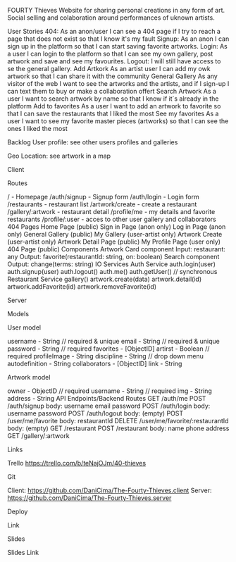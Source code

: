 FOURTY Thieves
Website for sharing personal creations in any form of art. Social selling and colaboration around performances of uknown artists.

User Stories
404: As an anon/user I can see a 404 page if I try to reach a page that does not exist so that I know it's my fault
Signup: As an anon I can sign up in the platform so that I can start saving favorite artworks.
Login: As a user I can login to the platform so that I can see my own gallery, post artwork and save and see my favourites.
Logout: I will still have access to se the general gallery.
Add Artkork As an artist user I can add my owk artwork so that I can share it with the community
General Gallery As any visitor of the web I want to see the artworks and the artists, and if I sign-up I can text them to buy or make a collaboration offert
Search Artwork As a user I want to search artwork by name so that I know if it´s already in the platform
Add to favorites As a user I want to add an artwork to favorite so that I can save the restaurants that I liked the most
See my favorites As a user I want to see my favorite master pieces (artworks) so that I can see the ones I liked the most

Backlog
User profile:
see other users profiles and galleries

Geo Location:
see artwork in a map

Client

Routes

/ - Homepage
/auth/signup - Signup form
/auth/login - Login form
/restaurants - restaurant list
/artwork/create - create a restaurant
/gallery/:artwork - restaurant detail
/profile/me - my details and favorite restaurants
/profile/:user - acces to other user gallery and collaborators
404
Pages
Home Page (public)
Sign in Page (anon only)
Log in Page (anon only)
General Gallery (public)
My Gallery (user-artist only)
Artwork Create (user-artist only)
Artwork Detail Page (public)
My Profile Page (user only)
404 Page (public)
Components
Artwork Card component
Input: restaurant: any
Output: favorite(restaurantId: string, on: boolean)
Search component
Output: change(terms: string)
IO
Services
Auth Service
auth.login(user)
auth.signup(user)
auth.logout()
auth.me()
auth.getUser() // synchronous
Restaurant Service
gallery()
artwork.create(data)
artwork.detail(id)
artwork.addFavorite(id)
artwork.removeFavorite(id)

Server

Models

User model

username - String // required & unique
email - String // required & unique
password - String // required
favorites - [ObjectID<Artwork>]
artirst - Boolean // required
profileImage - String
discipline - String // drop down menu
autodefinition - String
collaborators - [ObjectID<User>]
link - String

Artwork model

owner - ObjectID<User> // required
username - String // required
img - String
address - String
API Endpoints/Backend Routes
GET /auth/me
POST /auth/signup
body:
username
email
password
POST /auth/login
body:
username
password
POST /auth/logout
body: (empty)
POST /user/me/favorite
body:
restaurantId
DELETE /user/me/favorite/:restaurantId
body: (empty)
GET /restaurant
POST /restaurant
body:
name
phone
address
GET /gallery/:artwork

Links

Trello
https://trello.com/b/teNajOJm/40-thieves

Git

Client: https://github.com/DaniCima/The-Fourty-Thieves.client
Server: https://github.com/DaniCima/The-Fourty-Thieves.server

Deploy

Link

Slides

Slides Link
